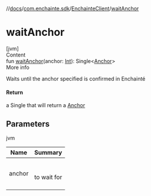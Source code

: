 //[docs](../../index.md)/[com.enchainte.sdk](../index.md)/[EnchainteClient](index.md)/[waitAnchor](wait-anchor.md)



# waitAnchor  
[jvm]  
Content  
fun [waitAnchor](wait-anchor.md)(anchor: [Int](https://kotlinlang.org/api/latest/jvm/stdlib/kotlin/-int/index.html)): Single<[Anchor](../../com.enchainte.sdk.anchor.entity/-anchor/index.md)>  
More info  


Waits until the anchor specified is confirmed in Enchainté



#### Return  


a Single that will return a [Anchor](../../com.enchainte.sdk.anchor.entity/-anchor/index.md)



## Parameters  
  
jvm  
  
|  Name|  Summary| 
|---|---|
| <a name="com.enchainte.sdk/EnchainteClient/waitAnchor/#kotlin.Int/PointingToDeclaration/"></a>anchor| <a name="com.enchainte.sdk/EnchainteClient/waitAnchor/#kotlin.Int/PointingToDeclaration/"></a><br><br>to wait for<br><br>
  
  




